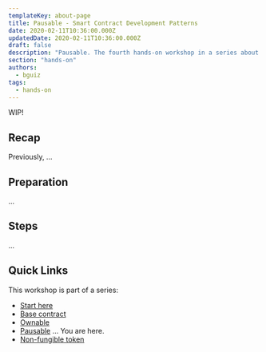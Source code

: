 ```yaml
---
templateKey: about-page
title: Pausable - Smart Contract Development Patterns
date: 2020-02-11T10:36:00.000Z
updatedDate: 2020-02-11T10:36:00.000Z
draft: false
description: "Pausable. The fourth hands-on workshop in a series about smart contract development patterns: Ownable, pausable, and non-fungible token"
section: "hands-on"
authors:
  - bguiz
tags:
  - hands-on
---
```


WIP!

## Recap

Previously, ...

## Preparation

...

## Steps

...

## Quick Links

This workshop is part of a series:

- [Start here](../01-start-here/)
- [Base contract](../02-base-contract/)
- [Ownable](../03-ownable/)
- [Pausable](../04-pausable/) &hellip; You are here.
- [Non-fungible token](../05-non-fungible-token/)
